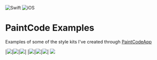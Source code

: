 ![Swift](https://img.shields.io/badge/Swift-5.0-orange) ![iOS](https://img.shields.io/badge/iOS-12.0-orange)

#  PaintCode Examples

Examples of some of the style kits I've created through [PaintCodeApp](https://www.paintcodeapp.com) 

|![](Snapshots/Stars.gif)|![](Snapshots/Battery.gif)|![](Snapshots/InfinateWait.gif)|
|![](Snapshots/DialPad01.gif)|![](Snapshots/DialPad02.gif)|![](Snapshots/DialPad03.gif)|
![](Snapshots/SpitImages.png)
